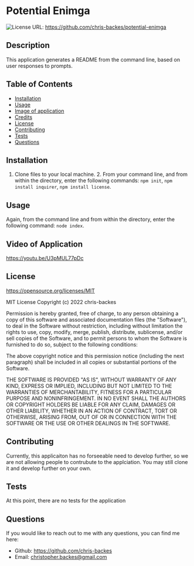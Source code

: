 # Potential Enimga

![License](https://img.shields.io/badge/license-MIT-green)
URL: https://github.com/chris-backes/potential-enimga

## Description

This application generates a README from the command line, based on user responses to prompts.

## Table of Contents

- [Installation](#installation)
- [Usage](#usage)
- [Image of application](#png-of-application)
- [Credits](#credits)
- [License](#license)
- [Contributing](#contributing)
- [Tests](#tests)
- [Questions](#questions)

## Installation

1. Clone files to your local machine. 2. From your command line, and from within the directory, enter the following commands: `npm init`, `npm install inquirer`, `npm install license`.

## Usage

Again, from the command line and from within the directory, enter the following command: `node index`.

## Video of Application

https://youtu.be/U3pMUL77pDc

## License

https://opensource.org/licenses/MIT

MIT License Copyright (c) 2022 chris-backes

Permission is hereby granted, free of charge, to any person obtaining a copy of this software and associated documentation files (the "Software"), to deal in the Software without restriction, including without limitation the rights to use, copy, modify, merge, publish, distribute, sublicense, and/or sell copies of the Software, and to permit persons to whom the Software is furnished to do so, subject to the following conditions:

The above copyright notice and this permission notice (including the next paragraph) shall be included in all copies or substantial portions of the Software.

THE SOFTWARE IS PROVIDED "AS IS", WITHOUT WARRANTY OF ANY KIND, EXPRESS OR IMPLIED, INCLUDING BUT NOT LIMITED TO THE WARRANTIES OF MERCHANTABILITY, FITNESS FOR A PARTICULAR PURPOSE AND NONINFRINGEMENT. IN NO EVENT SHALL THE AUTHORS OR COPYRIGHT HOLDERS BE LIABLE FOR ANY CLAIM, DAMAGES OR OTHER LIABILITY, WHETHER IN AN ACTION OF CONTRACT, TORT OR OTHERWISE, ARISING FROM, OUT OF OR IN CONNECTION WITH THE SOFTWARE OR THE USE OR OTHER DEALINGS IN THE SOFTWARE.

## Contributing

Currently, this applicaiton has no forseeable need to develop further, so we are not allowing people to contrubute to the applciation. You may still clone it and develop further on your own.

## Tests

At this point, there are no tests for the application

## Questions

If you would like to reach out to me with any questions, you can find me here:

- Github: https://github.com/chris-backes
- Email: christopher.backes@gmail.com
